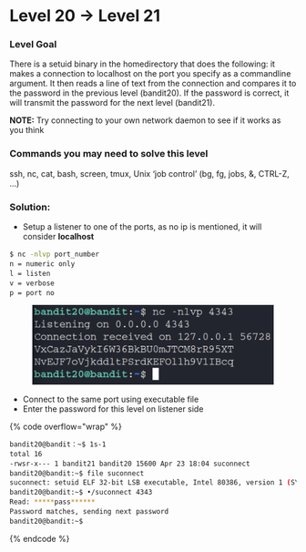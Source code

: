 # Level 20 → Level 21

### Level Goal

There is a setuid binary in the homedirectory that does the following: it makes a connection to localhost on the port you specify as a commandline argument. It then reads a line of text from the connection and compares it to the password in the previous level (bandit20). If the password is correct, it will transmit the password for the next level (bandit21).

**NOTE:** Try connecting to your own network daemon to see if it works as you think

### Commands you may need to solve this level

ssh, nc, cat, bash, screen, tmux, Unix ‘job control’ (bg, fg, jobs, &, CTRL-Z, …)

### Solution:

* Setup a listener to one of the ports, as no ip is mentioned, it will consider **localhost**

```bash
$ nc -nlvp port_number
n = numeric only
l = listen
v = verbose
p = port no
```

<figure><img src="../.gitbook/assets/image (22) (1).png" alt=""><figcaption></figcaption></figure>

* Connect to the same port using executable file
* Enter the password for this level on listener side

{% code overflow="wrap" %}
```bash
bandit20@bandit：~$ 1s-1
total 16
-rwsr-x--- 1 bandit21 bandit20 15600 Apr 23 18:04 suconnect
bandit20@bandit:~$ file suconnect
suconnect: setuid ELF 32-bit LSB executable, Intel 80386, version 1 (SYSV), dynamically linked, int erpreter /lib/ld-linux.so.2, BuildID|shal]=67d1a01f06a6ae6a42184cc8cf912967cecf72da, for GNU/Linux 3.2.0, not stripped 
bandit20@bandit:~$ •/suconnect 4343
Read: *****pass******
Password matches, sending next password 
bandit20@bandit:~$
```
{% endcode %}

